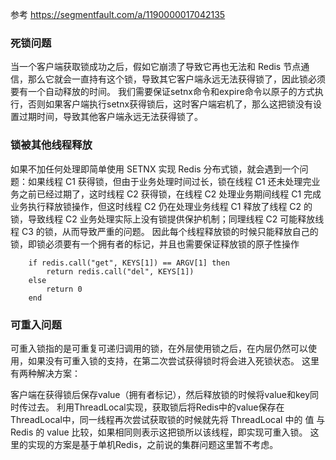 参考 https://segmentfault.com/a/1190000017042135

### 死锁问题
  当一个客户端获取锁成功之后，假如它崩溃了导致它再也无法和 Redis 节点通信，那么它就会一直持有这个锁，导致其它客户端永远无法获得锁了，因此锁必须要有一个自动释放的时间。
  我们需要保证setnx命令和expire命令以原子的方式执行，否则如果客户端执行setnx获得锁后，这时客户端宕机了，那么这把锁没有设置过期时间，导致其他客户端永远无法获得锁了。

### 锁被其他线程释放
  如果不加任何处理即简单使用 SETNX 实现 Redis 分布式锁，就会遇到一个问题：如果线程 C1 获得锁，但由于业务处理时间过长，锁在线程 C1 还未处理完业务之前已经过期了，这时线程 C2 获得锁，在线程 C2 处理业务期间线程 C1 完成业务执行释放锁操作，但这时线程 C2 仍在处理业务线程 C1 释放了线程 C2 的锁，导致线程 C2 业务处理实际上没有锁提供保护机制；同理线程 C2 可能释放线程 C3 的锁，从而导致严重的问题。
  因此每个线程释放锁的时候只能释放自己的锁，即锁必须要有一个拥有者的标记，并且也需要保证释放锁的原子性操作
  
```
    if redis.call("get", KEYS[1]) == ARGV[1] then 
        return redis.call("del", KEYS[1]) 
    else 
        return 0 
    end
```

### 可重入问题
可重入锁指的是可重复可递归调用的锁，在外层使用锁之后，在内层仍然可以使用，如果没有可重入锁的支持，在第二次尝试获得锁时将会进入死锁状态。
这里有两种解决方案：

客户端在获得锁后保存value（拥有者标记），然后释放锁的时候将value和key同时传过去。
利用ThreadLocal实现，获取锁后将Redis中的value保存在ThreadLocal中，同一线程再次尝试获取锁的时候就先将 ThreadLocal 中的 值 与 Redis 的 value 比较，如果相同则表示这把锁所以该线程，即实现可重入锁。
这里的实现的方案是基于单机Redis，之前说的集群问题这里暂不考虑。